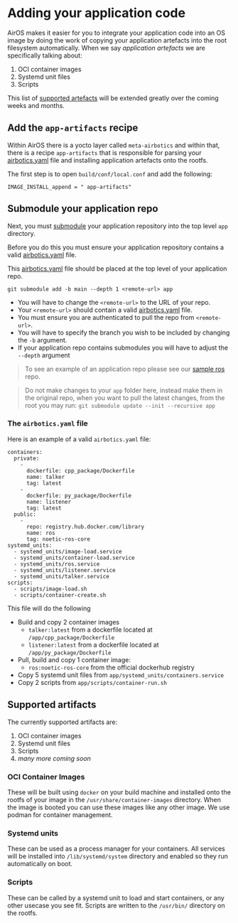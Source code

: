 # Adding your application code

AirOS makes it easier for you to integrate your application code into an OS image by doing the work of copying your application artefacts into the root filesystem automatically. When we say *application artefacts* we are specifically talking about:

1. OCI container images
2. Systemd unit files
3. Scripts

This list of [supported artefacts](#supported-artifacts) will be extended greatly over the coming weeks and months.



## Add the `app-artifacts` recipe

Within AirOS there is a yocto layer called `meta-airbotics` and within that, there is a recipe `app-artifacts` that is responsible for parsing your [airbotics.yaml](#the-airboticsyaml-file) file and installing application artefacts onto the rootfs.

The first step is to open `build/conf/local.conf` and add the following:

```
IMAGE_INSTALL_append = " app-artifacts"
```

## Submodule your application repo

Next, you must [submodule](https://git-scm.com/book/en/v2/Git-Tools-Submodules) your application repository into the top level `app` directory.

Before you do this you must ensure your application repository contains a valid [airbotics.yaml](#the-airboticsyaml-file) file.  

This [airbotics.yaml](#the-airboticsyaml-file) file should be placed at the top level of your application repo. 

```
git submodule add -b main --depth 1 <remote-url> app
```

- You will have to change the `<remote-url>` to the URL of your repo.
-  Your `<remote-url>` should contain a valid [airbotics.yaml](#the-airboticsyaml-file) file. 
- You must ensure you are authenticated to pull the repo from `<remote-url>`.
- You will have to specify the branch you wish to be included by changing the `-b` argument.
- If your application repo contains submodules you will have to adjust the `--depth` argument


> To see an example of an application repo please see our [sample ros](https://github.com/Airbotics/sample_ros1_ws) repo.

> Do not make changes to your `app` folder here, instead make them in the original repo, when you want to pull the latest changes, from the root you may run: `git submodule update --init --recursive app`






### The `airbotics.yaml` file

Here is an example of a valid `airbotics.yaml` file:

```
containers:
  private:
    - 
      dockerfile: cpp_package/Dockerfile
      name: talker
      tag: latest
    - 
      dockerfile: py_package/Dockerfile
      name: listener
      tag: latest
  public: 
    -
      repo: registry.hub.docker.com/library
      name: ros
      tag: noetic-ros-core
systemd_units:
  - systemd_units/image-load.service
  - systemd_units/container-load.service
  - systemd_units/ros.service
  - systemd_units/listener.service
  - systemd_units/talker.service
scripts:
  - scripts/image-load.sh
  - scripts/container-create.sh
```

This file will do the following
* Build and copy 2 container images
    - `talker:latest` from a dockerfile located at `/app/cpp_package/Dockerfile`
    - `listener:latest` from a dockerfile located at `/app/py_package/Dockerfile`
* Pull, build and copy 1 container image:
    - `ros:noetic-ros-core` from the official dockerhub registry
* Copy 5 systemd unit files from `app/systemd_units/containers.service`
* Copy 2 scripts from `app/scripts/container-run.sh`


## Supported artifacts

The currently supported artifacts are:
1. OCI container images
2. Systemd unit files
3. Scripts
4. *many more coming soon*

### OCI Container Images

These will be built using `docker` on your build machine and installed onto the rootfs of your image in the `/usr/share/container-images` directory. When the image is booted you can use these images like any other image. We use podman for container management.

### Systemd units

These can be used as a process manager for your containers. All services will be installed into `/lib/systemd/system` directory and enabled so they run automatically on boot.


### Scripts

These can be called by a systemd unit to load and start containers, or any other usecase you see fit. Scripts are written to the `/usr/bin/` directory on the rootfs.
